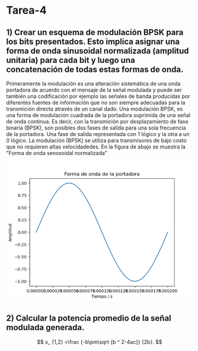 # Tarea-4

 ## 1) Crear un esquema de modulación BPSK para los bits presentados. Esto implica asignar una forma de onda sinusoidal normalizada (amplitud unitaria) para cada bit y luego una concatenación de todas estas formas de onda.
 
 Primeramente la modulación es una alteración sistemática de una onda portadora de acuerdo con el mensaje de la señal modulada y puede ser también una codificación
 por ejemplo las señales de banda producidas por diferentes fuentes de información que no son siempre adecuadas para la transmición directa através de un canal dado.
 Una modulación BPSK, es una forma de modulación cuadrada de la portadora suprimida de una señal de onda continua. Es decir, con la transmición por desplazamiento de fase 
 binaria (BPSK), son posibles dos fases de salida para una sola frecuencia de la portadora. Una fase de salida representada con 1 lógico y la otra a un 0 lógico. La modulación (BPSK) se utiliza para transmisores de bajo costo que no requieren altas velocidadedes.
En la figura de abajo se muestra la "Forma de onda senosoidal normalizada"

![Screenshot](ondaportadora.png)

## 2)  Calcular la potencia promedio de la señal modulada generada.


$$ x_ {1,2} =\frac {-b\pm\sqrt {b ^ 2-4ac}} {2b}. $$
